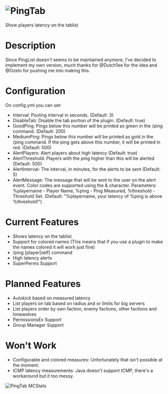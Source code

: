 ![PingTab](http://dev.bukkit.org/media/images/67/252/PINGTAB_logo.png)
=======

Show players latency on the tablist

Description
=======
Since PingList doesn't seems to be maintained anymore, I've decided to implement my own version, much thanks for @Dutch1ee for the idea and @Ozelo for pushing me into making this.

Configuration
=======
On config.yml you can set:
* Interval: Pooling interval in seconds. (Default: 3)
* DisableTab: Disable the tab portion of the plugin. (Default: true)
* GoodPing: Pings below this number will be printed as green in the /ping command. (Default: 200)
* MediumPing: Pings below this number will be printed as gold in the /ping command. If the ping gets above this number, it will be printed in red. (Default: 500)
* AlertPlayers: Alert players about high latency (Default: true)
* AlertThreshold: Players with the ping higher than this will be alerted (Default: 500)
* AlertInterval: The interval, in minutes, for the alerts to be sent (Default: 5)
* AlertMessage: The message that will be sent to the user on the alert event. Color codes are supported using the & character. Parameters: %playername - Player Name, %ping - Ping Measured, %threshold - Threshold Set. (Default: "%playername, your latency of %ping is above %threshold!")


Current Features
=======
* Shows latency on the tablist
* Support for colored names (This means that if you use a plugin to make the names colored it will work just fine)
* /ping [player|self] command
* High latency alerts
* SuperPerms Support

Planned Features
=======
* Autokick based on measured latency
* List players on tab based on radius and or limits for big servers
* List players order by own faction, enemy factions, other factions and lonewolves
* PermissionsEx Support
* Group Manager Support

Won't Work
=======
* Configurable and colored measures: Unfortunately that isn't possible at the moment.
* ICMP latency measurements: Java doesn't support ICMP, there's a workaround but it too messy.

![PingTab MCStats](http://api.mcstats.org/signature/PingTab.png)
